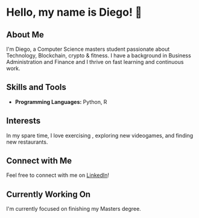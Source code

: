 <!DOCTYPE html>
<html lang="en">

<head>
  <meta charset="UTF-8">

</head>

<body>

  <h1>Hello, my name is Diego! 👋</h1>

  <h2>About Me</h2>
  <p>
    I'm Diego, a Computer Science masters student passionate about Technology, Blockchain, crypto & fitness. I have a background in Business Administration and Finance and I thrive on fast learning and continuous work.
  </p>

  <h2>Skills and Tools</h2>
  <ul>
    <li><strong>Programming Languages:</strong> Python, R </li>
   
  </ul>

  <h2>Interests</h2>
  <p>
    In my spare time, I love exercising , exploring new videogames, and finding new restaurants.
  </p>

  <h2>Connect with Me</h2>
  <p>
    Feel free to connect with me on <a href=https://www.linkedin.com/in/diego-gerlach-38308bb2/>LinkedIn</a>!
  </p>

  <h2>Currently Working On</h2>
  <p>
    I'm currently focused on finishing my Masters degree.
  </p>

</body>

</html>
